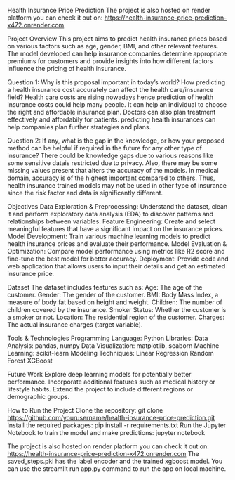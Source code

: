 Health Insurance Price Prediction
The project is also hosted on render platform you can check it out on: https://health-insurance-price-prediction-x472.onrender.com

Project Overview
This project aims to predict health insurance prices based on various factors such as age, gender, BMI, and other relevant features. 
The model developed can help insurance companies determine appropriate premiums for customers and provide insights into how different factors influence the pricing of health insurance.

Question 1: Why is this proposal important in today’s world? How predicting a health insurance cost accurately can affect the health care/insurance field?
Health care costs are rising nowadays hence prediction of health insurance costs could help many people. It can help an individual to choose the right and affordable insurance plan. Doctors can also plan treatment effectively and affordabily for patients. predicting health insurances can help companies plan further strategies and plans.

Question 2: If any, what is the gap in the knowledge, or how your proposed method can be helpful if required in the future for any other type of insurance?
There could be knowledge gaps due to various reasons like some sensitive datais restricted due to privacy. Also, there may be some missing values present that alters the accuracy of the models.
In medical domain, accuracy is of the highest important compared to others. Thus, health insurance trained models may not be used in other type of insurance since the risk factor and data is significantly different.

Objectives
Data Exploration & Preprocessing: Understand the dataset, clean it and perform exploratory data analysis (EDA) to discover patterns and relationships between variables.
Feature Engineering: Create and select meaningful features that have a significant impact on the insurance prices.
Model Development: Train various machine learning models to predict health insurance prices and evaluate their performance.
Model Evaluation & Optimization: Compare model performance using metrics like R2 score and fine-tune the best model for better accuracy.
Deployment: Provide code and web application that allows users to input their details and get an estimated insurance price.

Dataset
The dataset includes features such as:
Age: The age of the customer.
Gender: The gender of the customer.
BMI: Body Mass Index, a measure of body fat based on height and weight.
Children: The number of children covered by the insurance.
Smoker Status: Whether the customer is a smoker or not.
Location: The residential region of the customer.
Charges: The actual insurance charges (target variable).

Tools & Technologies
Programming Language: Python
Libraries:
Data Analysis: pandas, numpy
Data Visualization: matplotlib, seaborn
Machine Learning: scikit-learn
Modeling Techniques:
Linear Regression
Random Forest
XGBoost

Future Work
Explore deep learning models for potentially better performance.
Incorporate additional features such as medical history or lifestyle habits.
Extend the project to include different regions or demographic groups.

How to Run the Project
Clone the repository:
git clone https://github.com/yourusername/health-insurance-price-prediction.git
Install the required packages:
pip install -r requirements.txt
Run the Jupyter Notebook to train the model and make predictions:
jupyter notebook

The project is also hosted on render platform you can check it out on: https://health-insurance-price-prediction-x472.onrender.com
The saved_steps.pkl has the label encoder and the trained xgboost model.
You can use the streamlit run app.py command to run the app on local machine.


